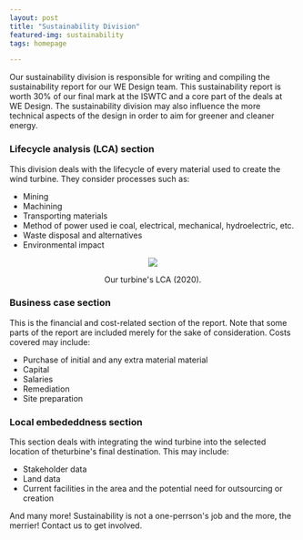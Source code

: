 ```yaml
---
layout: post
title: "Sustainability Division"
featured-img: sustainability
tags: homepage

---
```


Our sustainability division is responsible for writing and compiling the sustainability report for our WE Design team. This sustainability report is worth 30% of our final mark at the ISWTC and a core part of the deals at WE Design. The sustainability division may also influence the more technical aspects of the design in order to aim for greener and cleaner energy.

### Lifecycle analysis (LCA) section

This division deals with the lifecycle of every material used to create the wind turbine. They consider processes such as:

* Mining
* Machining
* Transporting materials
* Method of power used ie coal, electrical, mechanical, hydroelectric, etc.
* Waste disposal and alternatives
* Environmental impact

<p align="center">
  
  
  <img src="{{ site.url }}{{ site.baseurl }}/assets/img/posts/LCA(2020).jpg">
</p>
<p align="center">
  Our turbine's LCA (2020).
  
  
</p>

### Business case section

This is the financial and cost-related section of the report. Note that some parts of the report are included merely for the sake of consideration. Costs covered may include:

* Purchase of initial and any extra material material
* Capital
* Salaries
* Remediation
* Site preparation

### Local embededdness section

This section deals with integrating the wind turbine into the selected location of theturbine's final destination. This may include:

* Stakeholder data
* Land data
* Current facilities in the area and the potential need for outsourcing or creation

And many more! Sustainability is not a one-perrson's job and the more, the merrier! Contact us to get involved.
